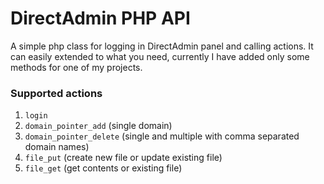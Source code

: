 DirectAdmin PHP API
=======

A simple php class for logging in DirectAdmin panel and calling actions.
It can easily extended to what you need, currently I have added only some methods for one of my projects.

### Supported actions
1. `login`
2. `domain_pointer_add` (single domain)
3. `domain_pointer_delete` (single and multiple with comma separated domain names)
4. `file_put` (create new file or update existing file)
5. `file_get` (get contents or existing file)
